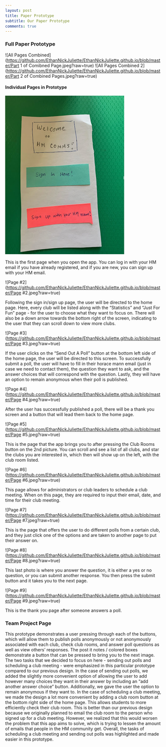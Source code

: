 ```yaml
---
layout: post
title: Paper Prototype
subtitle: Our Paper Prototype
comments: true
---
```

### Full Paper Prototype
![All Pages Combined](https://github.com/EthanNickJuliette/EthanNickJuliette.github.io/blob/master/Part 1 of Comibned Page.jpeg?raw=true)
![All Pages Combined 2](https://github.com/EthanNickJuliette/EthanNickJuliette.github.io/blob/master/Part 2 of Combined Pages.jpeg?raw=true)
#### Individual Pages in Prototype
![Page#1](https://github.com/EthanNickJuliette/EthanNickJuliette.github.io/blob/master/Page%20%231.jpeg?raw=true)

This is the first page when you open the app. You can log in with your HM email if you have already registered, 
and if you are new, you can sign up with your HM email.

![Page #2](https://github.com/EthanNickJuliette/EthanNickJuliette.github.io/blob/master/Page #2.jpeg?raw=true)

Following the sign in/sign up page, the user will be directed to the home page. Here, every club will be listed
along with the “Statistics” and “Just For Fun” page - for the user to choose what they want to focus on. 
There will also be a down arrow towards the bottom right of the screen, indicating to the user that they can 
scroll down to view more clubs.

![Page #3](https://github.com/EthanNickJuliette/EthanNickJuliette.github.io/blob/master/Page #3.jpeg?raw=true)

If the user clicks on the “Send Out A Poll” button at the bottom left side of the home page, the user will be directed
to this screen. To successfully submit a poll, the user will have to fill in their horace mann email (just in case we
need to contact them), the question they want to ask, and the answer choices that will correspond with the question. 
Lastly, they will have an option to remain anonymous when their poll is published.

![Page #4](https://github.com/EthanNickJuliette/EthanNickJuliette.github.io/blob/master/Page #4.jpeg?raw=true)

After the user has successfully published a poll, there will be a thank you screen and a button that will lead them 
back to the home page.

![Page #5](https://github.com/EthanNickJuliette/EthanNickJuliette.github.io/blob/master/Page #5.jpeg?raw=true)

This is the page that the app brings you to after pressing the Club Rooms button on the 2nd picture. You can scroll 
and see a list of all clubs, and star the clubs you are interested in, which then will show up on the left, with the 
club room listed. 

![Page #6](https://github.com/EthanNickJuliette/EthanNickJuliette.github.io/blob/master/Page #6.jpeg?raw=true)

This page allows for administrators or club leaders to schedule a club meeting. When on this page, they are required 
to input their email, date, and time for their club meeting.

![Page #7](https://github.com/EthanNickJuliette/EthanNickJuliette.github.io/blob/master/Page #7.jpeg?raw=true)

This is the page that offers the user to do different polls from a certain club, and they just click one of the options
and are taken to another page to put their answer on.

![Page #8](https://github.com/EthanNickJuliette/EthanNickJuliette.github.io/blob/master/Page #8.jpeg?raw=true)

This last photo is where you answer the question, it is either a yes or no question, or you can submit another response.
You then press the submit button and it takes you to the next page.

![Page #9](https://github.com/EthanNickJuliette/EthanNickJuliette.github.io/blob/master/Page #9.jpeg?raw=true)

This is the thank you page after someone answers a poll. 

### Team Project Page
This prototype demonstrates a user pressing through each of the buttons, which will allow them to publish polls 
anonymously or not anonymously associated with each club, check club rooms, and answer poll questions as well as view others’ 
responses. The post it notes / colored boxes demonstrate a button that can be pressed to bring you to the next image. 
The two tasks that we decided to focus on here - sending out polls and scheduling a club meeting - were emphasized in 
this particular prototype compared to our previous design. In the case of sending out polls, we added the slightly more
convenient option of allowing the user to add however many choices they want in their answer by including an “add
another answer choice” button. Additionally, we gave the user the option to remain anonymous if they want to. In the 
case of scheduling a club meeting, we made the design a lot more convenient by adding a club room button at the bottom 
right side of the home page. This allows students to more efficiently check their club room. This is better than our 
previous design because we originally planned to email the club room to the person who signed up for a club meeting. 
However, we realized that this would worsen the problem that this app aims to solve, which is trying to lessen the 
amount of emails that people in the HM community get. Overall, the tasks of scheduling a club meeting and sending out 
polls was highlighted and made easier in this prototype. 

